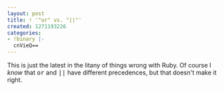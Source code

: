 ```yaml
---
layout: post
title: ! '"or" vs. "||"'
created: 1271193226
categories:
- !binary |-
  cnVieQ==
---
```

This is just the latest in the litany of things wrong with Ruby. Of course I <em>know</em> that <tt>or</tt> and <tt>||</tt> have different precedences, but that doesn't make it right.
